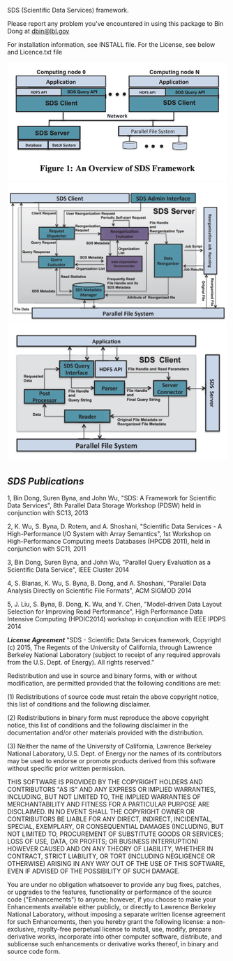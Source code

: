 SDS (Scientific Data Services) framework.

Please report any problem you've encountered in using this package to Bin Dong at dbin@lbl.gov

For installation information, see INSTALL file. 
For the License, see below and Licence.txt file

![alt text](sds-architecture-overall.png)
![alt text](sds-server.png)
![alt text](sds-client.png)


***SDS Publications***
-----------------

1, Bin Dong, Suren Byna, and John Wu, 
   "SDS: A Framework for Scientific Data Services", 
   8th Parallel Data Storage Workshop (PDSW) held in conjunction with SC13, 2013


2, K. Wu, S. Byna, D. Rotem, and A. Shoshani, 
   "Scientific Data Services - A High-Performance I/O System with Array Semantics", 
   1st Workshop on High-Performance Computing meets Databases (HPCDB 2011), held in conjunction with SC11, 2011
 
3, Bin Dong, Suren Byna, and John Wu, 
   "Parallel Query Evaluation as a Scientific Data Service", 
   IEEE Cluster 2014

4, S. Blanas, K. Wu, S. Byna, B. Dong, and A. Shoshani, 
   "Parallel Data Analysis Directly on Scientific File Formats", 
   ACM SIGMOD 2014

5, J. Liu, S. Byna, B. Dong, K. Wu, and Y. Chen, 
    "Model-driven Data Layout Selection for Improving Read Performance", 
    High Performance Data Intensive Computing (HPDIC2014) workshop in conjunction with IEEE IPDPS 2014



***License Agreement***
"SDS - Scientific Data Services framework, Copyright (c) 2015, The Regents of the University of California, through Lawrence Berkeley National Laboratory (subject to receipt of any required approvals from the U.S. Dept. of Energy).  All rights reserved."
 
Redistribution and use in source and binary forms, with or without modification, are permitted provided that the following conditions are met:
 
(1) Redistributions of source code must retain the above copyright notice, this list of conditions and the following disclaimer.
 
(2) Redistributions in binary form must reproduce the above copyright notice, this list of conditions and the following disclaimer in the documentation and/or other materials provided with the distribution.
 
(3) Neither the name of the University of California, Lawrence Berkeley National Laboratory, U.S. Dept. of Energy nor the names of its contributors may be used to endorse or promote products derived from this software without specific prior written permission.
 
THIS SOFTWARE IS PROVIDED BY THE COPYRIGHT HOLDERS AND CONTRIBUTORS "AS IS" AND ANY EXPRESS OR IMPLIED WARRANTIES, INCLUDING, BUT NOT LIMITED TO, THE IMPLIED WARRANTIES OF MERCHANTABILITY AND FITNESS FOR A PARTICULAR PURPOSE ARE DISCLAIMED. IN NO EVENT SHALL THE COPYRIGHT OWNER OR CONTRIBUTORS BE LIABLE FOR ANY DIRECT, INDIRECT, INCIDENTAL, SPECIAL, EXEMPLARY, OR CONSEQUENTIAL DAMAGES (INCLUDING, BUT NOT LIMITED TO, PROCUREMENT OF SUBSTITUTE GOODS OR SERVICES; LOSS OF USE, DATA, OR PROFITS; OR BUSINESS INTERRUPTION) HOWEVER CAUSED AND ON ANY THEORY OF LIABILITY, WHETHER IN CONTRACT, STRICT LIABILITY, OR TORT (INCLUDING NEGLIGENCE OR OTHERWISE) ARISING IN ANY WAY OUT OF THE USE OF THIS SOFTWARE, EVEN IF ADVISED OF THE POSSIBILITY OF SUCH DAMAGE.
 
You are under no obligation whatsoever to provide any bug fixes, patches, or upgrades to the features, functionality or performance of the source code ("Enhancements") to anyone; however, if you choose to make your Enhancements available either publicly, or directly to Lawrence Berkeley National Laboratory, without imposing a separate written license agreement for such Enhancements, then you hereby grant the following license: a  non-exclusive, royalty-free perpetual license to install, use, modify, prepare derivative works, incorporate into other computer software, distribute, and sublicense such enhancements or derivative works thereof, in binary and source code form.

